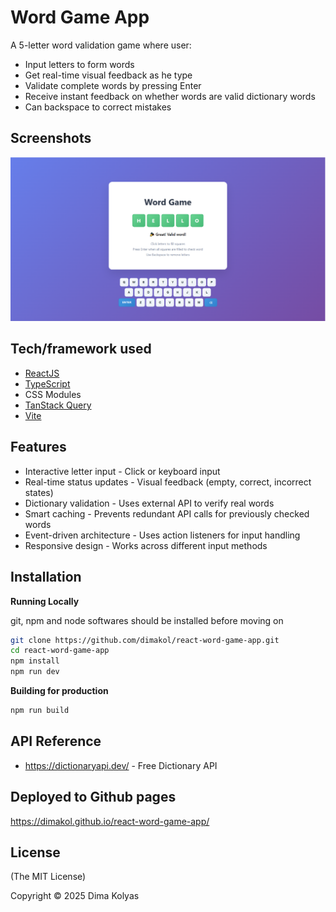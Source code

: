 # Word Game App

A 5-letter word validation game where user:

- Input letters to form words
- Get real-time visual feedback as he type
- Validate complete words by pressing Enter
- Receive instant feedback on whether words are valid dictionary words
- Can backspace to correct mistakes

## Screenshots

![image](screenshots/image.png?raw=true "Image")

## Tech/framework used

- [ReactJS](https://reactjs.org/)
- [TypeScript](https://www.typescriptlang.org/)
- CSS Modules
- [TanStack Query](https://tanstack.com/query/latest)
- [Vite](https://vite.dev/)

## Features

- Interactive letter input - Click or keyboard input
- Real-time status updates - Visual feedback (empty, correct, incorrect states)
- Dictionary validation - Uses external API to verify real words
- Smart caching - Prevents redundant API calls for previously checked words
- Event-driven architecture - Uses action listeners for input handling
- Responsive design - Works across different input methods

## Installation

**Running Locally**

git, npm and node softwares should be installed before moving on

```bash
git clone https://github.com/dimakol/react-word-game-app.git
cd react-word-game-app
npm install
npm run dev
```

**Building for production**

```bash
npm run build
```

## API Reference

- https://dictionaryapi.dev/ - Free Dictionary API

## Deployed to Github pages

https://dimakol.github.io/react-word-game-app/

## License

(The MIT License)

Copyright © 2025 Dima Kolyas

